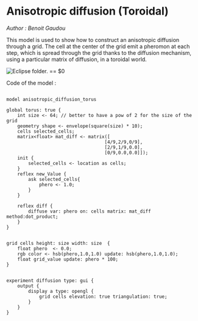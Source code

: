 [//]: # (keyword|operator_hsb)
[//]: # (keyword|statement_diffuse)
[//]: # (keyword|type_matrix)
[//]: # (keyword|concept_diffusion)
[//]: # (keyword|concept_matrix)
[//]: # (keyword|concept_math)
[//]: # (keyword|concept_elevation)
# Anisotropic diffusion (Toroidal)


_Author : Benoit Gaudou_

This model is used to show how to construct an anisotropic diffusion through a grid. The cell at the center of the grid emit a pheromon at each step, which is spread through the grid thanks to the diffusion mechanism, using a particular matrix of diffusion, in a toroidal world.


<p><img src="gm_wiki/resources/images/modelLibraryScreenshots/Additionnal Plugins/Diffusion Statement/Diffusion Statement Anisotropic Diffusion (Toroidal)/a-10.png" alt="Eclipse folder." title class="img-responsive"> == $0</p>Code of the model : 

```

model anisotropic_diffusion_torus

global torus: true {
	int size <- 64; // better to have a pow of 2 for the size of the grid
  	geometry shape <- envelope(square(size) * 10);
  	cells selected_cells;
  	matrix<float> mat_diff <- matrix([
									[4/9,2/9,0/9],
									[2/9,1/9,0.0],
									[0/9,0.0,0.0]]);
	init {
		selected_cells <- location as cells;
	}
	reflex new_Value {
		ask selected_cells{
			phero <- 1.0;
		}  
	}

	reflex diff {
		diffuse var: phero on: cells matrix: mat_diff method:dot_product;	
	}
}


grid cells height: size width: size  {
	float phero  <- 0.0;
	rgb color <- hsb(phero,1.0,1.0) update: hsb(phero,1.0,1.0);
	float grid_value update: phero * 100;
} 


experiment diffusion type: gui {
	output {
		display a type: opengl {
			grid cells elevation: true triangulation: true;
		}
	}
}
```
